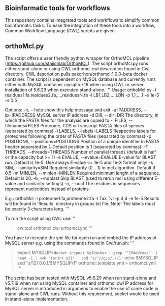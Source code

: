 ## Bioinformatic tools for workflows
This repository contains integrated tools and workflows to simplify common bioinformatic tasks.
To ease the integration of these tools into a workflow, Common Workflow Language (CWL) scripts are given.

## orthoMcl.py
The script offers a user friendly python wrapper for OrthoMCL pipeline (https://github.com/stajichlab/OrthoMCL). The script orthoMcl.py runs either stand-alone or using CWL orthomcl.cwl description found in Cwl directory. CWL description pulls pakorhon/orthomcl:1.0.0-beta docker container. The script is dependent on MySQL database and currently runs either with MySQL container mysql:5.7.19 when using CWL or server installation of 5.6.29 when executed stand-alone.
'''
Usage: orthoMcl.py -i residues1.fa,residues2.fa,...,residuesN.fa -l LB1,LB2,...,LBN -p 1,1,...,1 -e 1e-5 -s 0.5

Options:
  -h, --help            show this help message and exit
  -a IPADDRESS, --ip=IPADDRESS
                        MySQL server IP address
  -d DIR, --dir=DIR     The directory, in which the FASTA files for the analysis are copied to
  -i FILES, --filenames=FILES
                        Proteome, CDS or transcript FASTA files of species (separated by commas)
  -l LABELS, --labels=LABELS
                        Respective labels for proteomes following the order of FASTA files (separated by commas)
  -p POSITIONS, --positions=POSITIONS
                        Position of a unique identifier in FASTA header separated by |. Default position is 1 (separated by commas).
  -T THREADS, --threads=THREADS
                        Number of parallel threads (default is half or the capacity but >= 1)
  -e EVALUE, --evalue=EVALUE
                        E-value for BLAST run. Default is 1e-5. Use always E-value <= 1e-5 and 1e-X
                        format only!
  -s SIM, --similarity=SIM
                        Required similarity (0 .. 1) in mcl algorithm. Default if 0.5
  -m MINLEN, --minlen=MINLEN
                        Required minimum lenght of a sequence. Default is 20.
  -b, --noblast         Skip BLAST (used to rerun mcl using different E-value and similarity settings)
  -n, --nucl            The residues in sequences represent nucleotides instead of proteins

E.g.: orthoMcl -i proteome1.fa,proteome2.fa -l Tax,Tvi -p 4,4 -e 1e-5
Results will be found in 'Results' directory in groups.txt file.
Note! The labels must be exactly 3 characters long.
'''

To run the script using CWL use:
'''
> cwltool orthomcl.cwl orthomcl.yml
'''

You have to recreate the yml file for each run and embed the IP address of MySQL server e.g. using the commands found in Cwl/run.sh:
'''
> export MYSQLIP=`docker inspect SqlDocker | grep '"IPAddress"' | head -1 | awk '{print $2}' | sed 's/"//g;s/,//1'`
> echo $MYSQLIP
> sed "s/127.0.0.1/$MYSQLIP/1" orthomcl.template.yml > orthomcl.yml
'''

The script has been tested with MySQL v5.6.29 when run stand-alone and v5.7.19 when run using MySQL container and orthomcl.cwl
IP address for MySQL server is introduced in argumens to enable the use of same code in stand-alone and CWL runs.
Without this requirement, socket would be used in stand-alone implementation.
